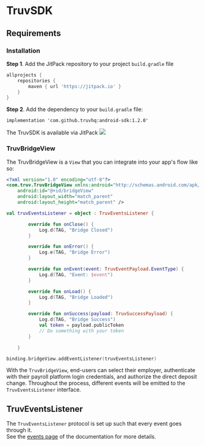 # TruvSDK

## Requirements

### Installation

**Step 1**. Add the JitPack repository to your project ```build.gradle``` file

```groovy
allprojects {
    repositories {
        maven { url 'https://jitpack.io' }
    }
}
```

**Step 2**. Add the dependency to your ```build.gradle``` file:
  
```
implementation 'com.github.truvhq:android-sdk:1.2.0'
```

The TruvSDK is available via JitPack [![](https://jitpack.io/v/truvhq/android-sdk.svg)](https://jitpack.io/#truvhq/android-sdk)

### TruvBridgeView

The TruvBridgeView is a `View` that you can integrate into your app's flow like so:

```xml
<?xml version="1.0" encoding="utf-8"?>
<com.truv.TruvBridgeView xmlns:android="http://schemas.android.com/apk/res/android"
    android:id="@+id/bridgeView"
    android:layout_width="match_parent"
    android:layout_height="match_parent" />
```

```kotlin
val truvEventsListener = object : TruvEventsListener {

        override fun onClose() {
            Log.d(TAG, "Bridge Closed")
        }

        override fun onError() {
            Log.e(TAG, "Bridge Error")
        }

        override fun onEvent(event: TruvEventPayload.EventType) {
            Log.d(TAG, "Event: $event")
        }

        override fun onLoad() {
            Log.d(TAG, "Bridge Loaded")
        }

        override fun onSuccess(payload: TruvSuccessPayload) {
            Log.d(TAG, "Bridge Success")
            val token = payload.publicToken
            // Do something with your token
        }

    }

binding.bridgeView.addEventListener(truvEventsListener)
```

With the `TruvBridgeView`, end-users can select their employer, authenticate with their payroll platform login credentials, and authorize the direct deposit change. Throughout the process, different events will be emitted to the `TruvEventsListener` interface.

## TruvEventsListener

The `TruvEventsListener` protocol is set up such that every event goes through it.   
See the [events page](https://docs.truv.com/docs/events) of the documentation for more details.
